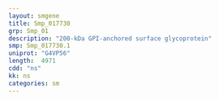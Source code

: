 ```yaml
---
layout: smgene
title: Smp_017730
grp: Smp_01
description: "200-kDa GPI-anchored surface glycoprotein"
smp: Smp_017730.1
uniprot: "G4VP56"
length:  4971
cdd: "ns"
kk: ns
categories: sm
---
```


